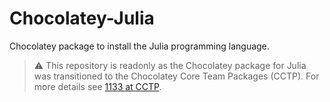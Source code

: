 # Chocolatey-Julia

Chocolatey package to install the Julia programming language.

> :warning: This repository is readonly as the Chocolatey package for Julia was transitioned to the Chocolatey Core Team Packages (CCTP). For more details see [1133 at CCTP](https://github.com/chocolatey/chocolatey-coreteampackages/pull/1133).
